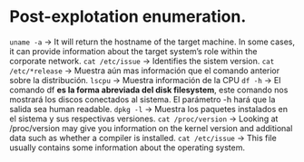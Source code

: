 # Post-explotation enumeration.
`uname -a` -> It will return the hostname of the target machine. In some cases, it can provide information about the target system’s role within the corporate network.
`cat /etc/issue` -> Identifies the sistem version.
`cat /etc/*release` -> Muestra aún mas información que el comando anterior sobre la distribución.
`lscpu` -> Muestra información de la CPU
`df -h` -> El comando df **es la forma abreviada del disk filesystem**, este comando nos mostrará los discos conectados al sistema. El parámetro -h hará que la salida sea human readable.
`dpkg -l` -> Muestra los paquetes instalados en el sistema y sus respectivas versiones.
`cat /proc/version` -> Looking at /proc/version may give you information on the kernel version and additional data such as whether a compiler is installed.
`cat /etc/issue` -> This file usually contains some information about the operating system.

